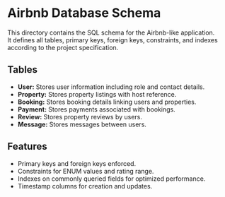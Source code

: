 # Airbnb Database Schema

This directory contains the SQL schema for the Airbnb-like application.  
It defines all tables, primary keys, foreign keys, constraints, and indexes according to the project specification.

## Tables
- **User:** Stores user information including role and contact details.  
- **Property:** Stores property listings with host reference.  
- **Booking:** Stores booking details linking users and properties.  
- **Payment:** Stores payments associated with bookings.  
- **Review:** Stores property reviews by users.  
- **Message:** Stores messages between users.

## Features
- Primary keys and foreign keys enforced.  
- Constraints for ENUM values and rating range.  
- Indexes on commonly queried fields for optimized performance.  
- Timestamp columns for creation and updates.

